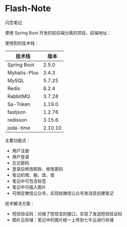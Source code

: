 # Flash-Note
闪念笔记

使用 Spring Boot 开发的前后端分离的项目，前端地址：


使用到的技术栈：

| 技术栈       | 版本    |
| ------------ | ------- |
| Spring Boot  | 2.5.0   |
| Mybatis-Plus | 3.4.3   |
| MySQL        | 5.7.25  |
| Redis        | 6.2.4   |
| RabbitMQ     | 3.7.28  |
| Sa-Token     | 1.19.0  |
| fastjson     | 1.2.76  |
| redisson     | 3.15.6  |
| joda-time    | 2.10.10 |



主要功能点：

- 用户注册
- 用户登录
- 忘记密码
- 登录后修改昵称、修改密码
- 笔记的增、删、改、查
- 笔记中可包含标签
- 笔记中可插入图片
- 可绑定微信公众号，实现给微信公众号发消息创建笔记



技术解决方案：

- 短信验证码：对接了短信宝的接口，实现了发送短信验证码
- 图片云存储：笔记中的图片统一上传到七牛云进行存储
